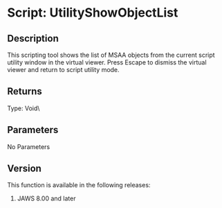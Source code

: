 # Script: UtilityShowObjectList

## Description

This scripting tool shows the list of MSAA objects from the current
script utility window in the virtual viewer. Press Escape to dismiss the
virtual viewer and return to script utility mode.

## Returns

Type: Void\

## Parameters

No Parameters

## Version

This function is available in the following releases:

1.  JAWS 8.00 and later
